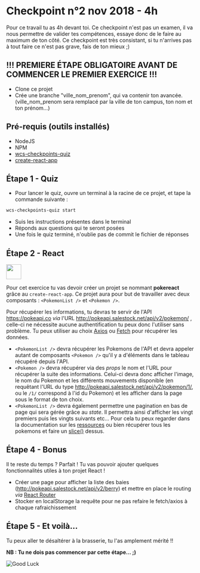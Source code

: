 # Checkpoint n°2 nov 2018 - **4h**

Pour ce travail tu as 4h devant toi. Ce checkpoint n'est pas un examen, il va nous permettre de valider tes compétences, essaye donc de le faire au maximum de ton côté.
Ce checkpoint est très consistant, si tu n'arrives pas à tout faire ce n'est pas grave, fais de ton mieux ;)



## **!!! PREMIERE ÉTAPE OBLIGATOIRE AVANT DE COMMENCER LE PREMIER EXERCICE !!!**


* Clone ce projet
* Crée une branche "ville_nom_prenom", qui va contenir ton avancée. (ville_nom_prenom sera remplacé par la ville de ton campus, ton nom et ton prénom...)



## Pré-requis (outils installés)

* NodeJS
* NPM
* [wcs-checkpoints-quiz](https://www.npmjs.com/package/wcs-checkpoints-quiz)
* [create-react-app ](https://github.com/facebook/create-react-app)


## Étape 1 - Quiz

* Pour lancer le quiz, ouvre un terminal à la racine de ce projet, et tape la commande suivante :

```sh
wcs-checkpoints-quiz start
```
* Suis les instructions présentes dans le terminal
* Réponds aux questions qui te seront posées
* Une fois le quiz terminé, n'oublie pas de commit le fichier de réponses

## Étape 2 - React

<img src="https://media.giphy.com/media/DJM88aCmEeaNG/giphy.gif" height="40">


Pour cet exercice tu vas devoir créer un projet se nommant **pokereact** grâce au `create-react-app`.
Ce projet aura pour but de travailler avec deux composants : `<PokemonList />` et `<Pokemon />`.

Pour récupérer les informations, tu devras te servir de l'API https://pokeapi.co *via* l'URL http://pokeapi.salestock.net/api/v2/pokemon/ , celle-ci ne nécessite aucune authentification tu peux donc l'utiliser sans problème.
Tu peux utiliser au choix [Axios](https://github.com/axios/axios) ou [Fetch](https://developer.mozilla.org/fr/docs/Web/API/Fetch_API/Using_Fetch) pour récupérer les données.

* `<PokemonList />` devra récupérer les Pokemons de l'API et devra appeler autant de composants `<Pokemon />` qu'il y a d'éléments dans le tableau récupéré depuis l'API.
* `<Pokemon />` devra récupérer via des *props* le nom et l'URL pour récupérer la suite des informations. Celui-ci devra donc afficher l'image, le nom du Pokemon et les différents mouvements disponible (en requêtant l'URL du type http://pokeapi.salestock.net/api/v2/pokemon/1/, ou le `/1/` correspond à l'id du Pokemon) et les afficher dans la page sous le format de ton choix.
* `<PokemonList />` devra également permettre une pagination en bas de page qui sera gérée grâce au _state_. Il permettra ainsi d'afficher les vingt premiers puis les vingts suivants etc... Pour cela tu peux regarder dans la documentation sur les [ressources](https://pokeapi.co/docs/v2.html#resource-lists) ou bien récupérer tous les pokemons et faire un [slice()](https://developer.mozilla.org/fr/docs/Web/JavaScript/Reference/Objets_globaux/Array/slice) dessus.

## Étape 4 - Bonus

Il te reste du temps ? Parfait ! Tu vas pouvoir ajouter quelques fonctionnalités utiles à ton projet React !


* Créer une page pour afficher la liste des baies (http://pokeapi.salestock.net/api/v2/berry) et mettre en place le routing _via_ [React Router](https://reacttraining.com/react-router/web/guides/basic-components)
* Stocker en localStorage la requête pour ne pas refaire le fetch/axios à chaque rafraichissement

## Étape 5 - Et voilà...

Tu peux aller te désaltérer à la brasserie, tu l'as amplement mérité !!

**NB : Tu ne dois pas commencer par cette étape... ;)**

![Good Luck](https://media.giphy.com/media/AC1PtbdsJZyOQ/giphy.gif)
